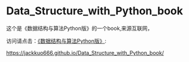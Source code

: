 # Data_Structure_with_Python_book
这个是《数据结构与算法Python版》的一个book,来源互联网，

访问请点击：[《数据结构与算法Python版》](https://jackkuo666.github.io/Data_Structure_with_Python_book/):

https://jackkuo666.github.io/Data_Structure_with_Python_book/
